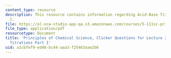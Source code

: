 ```yaml
---
content_type: resource
description: This resource contains information regarding Acid-Base Titrations Part
  I.
file: https://ol-ocw-studio-app-qa.s3.amazonaws.com/courses/5-111sc-principles-of-chemical-science-fall-2014/a1cbfef9ed48bc44aaa3f25463aae2b6_MIT5_111F14_Lec23Clkr.pdf
file_type: application/pdf
resourcetype: Document
title: 'Principles of Chemical Science, Clicker Questions for Lecture 23: Acid-Base
  Titrations Part I'
uid: a1cbfef9-ed48-bc44-aaa3-f25463aae2b6
---
```

